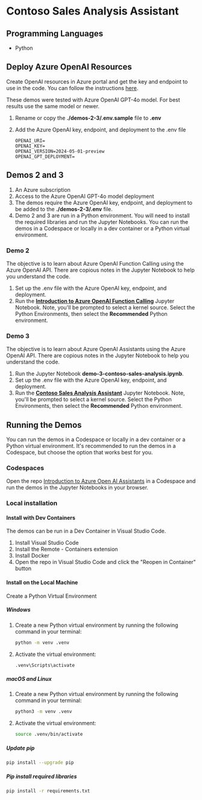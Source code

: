 # Contoso Sales Analysis Assistant

## Programming Languages

- Python

## Deploy Azure OpenAI Resources

Create OpenAI resources in Azure portal and get the key and endpoint to use in the code. You can follow the instructions [here](https://learn.microsoft.com/en-us/azure/ai-services/openai/how-to/create-resource).

These demos were tested with Azure OpenAI GPT-4o model. For best results use the same model or newer.

1. Rename or copy the **./demos-2-3/.env.sample** file to **.env**
2. Add the Azure OpenAI key, endpoint, and deployment to the .env file

    ```text
    OPENAI_URI=
    OPENAI_KEY=
    OPENAI_VERSION=2024-05-01-preview
    OPENAI_GPT_DEPLOYMENT=
    ```

## Demos 2 and 3

1. An Azure subscription
1. Access to the Azure OpenAI GPT-4o model deployment
1. The demos require the Azure OpenAI key, endpoint, and deployment to be added to the **./demos-2-3/.env** file.
1. Demo 2 and 3 are run in a Python environment. You will need to install the required libraries and run the Jupyter Notebooks. You can run the demos in a Codespace or locally in a dev container or a Python virtual environment.

### Demo 2

The objective is to learn about Azure OpenAI Function Calling using the Azure OpenAI API. There are copious notes in the Jupyter Notebook to help you understand the code.

1. Set up the .env file with the Azure OpenAI key, endpoint, and deployment.
1. Run the **[Introduction to Azure OpenAI Function Calling](demo-2-function-calling.ipynb)** Jupyter Notebook. Note, you'll be prompted to select a kernel source. Select the Python Environments, then select the **Recommended** Python environment.

### Demo 3

The objective is to learn about Azure OpenAI Assistants using the Azure OpenAI API. There are copious notes in the Jupyter Notebook to help you understand the code.

1. Run the Jupyter Notebook **demo-3-contoso-sales-analysis.ipynb**.
1. Set up the .env file with the Azure OpenAI key, endpoint, and deployment.
1. Run the **[Contoso Sales Analysis Assistant](demo-3-contoso-sales-analysis.ipynb)** Jupyter Notebook. Note, you'll be prompted to select a kernel source. Select the Python Environments, then select the **Recommended** Python environment.

## Running the Demos

You can run the demos in a Codespace or locally in a dev container or a Python virtual environment. It's recommended to run the demos in a Codespace, but choose the option that works best for you.

### Codespaces

Open the repo [Introduction to Azure Open AI Assistants](https://github.com/microsoft/aitour-azure-openai-assistants) in a Codespace and run the demos in the Jupyter Notebooks in your browser.

### Local installation

#### Install with Dev Containers

The demos can be run in a Dev Container in Visual Studio Code.

1. Install Visual Studio Code
1. Install the Remote - Containers extension
1. Install Docker
1. Open the repo in Visual Studio Code and click the "Reopen in Container" button

#### Install on the Local Machine

Create a Python Virtual Environment

##### Windows

1. Create a new Python virtual environment by running the following command in your terminal:

    ```bash
    python -m venv .venv
    ```

2. Activate the virtual environment:

    ```bash
    .venv\Scripts\activate
    ```

##### macOS and Linux

1. Create a new Python virtual environment by running the following command in your terminal:

    ```bash
    python3 -m venv .venv
    ```

2. Activate the virtual environment:

    ```bash
    source .venv/bin/activate
    ```

##### Update pip

```bash
pip install --upgrade pip
```

##### Pip install required libraries

```bash
pip install -r requirements.txt
```
